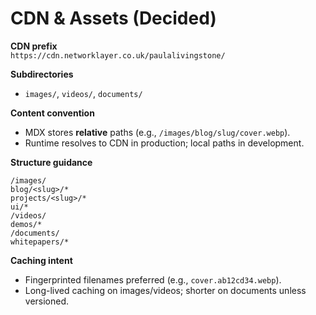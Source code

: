 # CDN & Assets (Decided)

**CDN prefix**  
`https://cdn.networklayer.co.uk/paulalivingstone/`

**Subdirectories**  
- `images/`, `videos/`, `documents/`

**Content convention**  
- MDX stores **relative** paths (e.g., `/images/blog/slug/cover.webp`).
- Runtime resolves to CDN in production; local paths in development.

**Structure guidance**
```
/images/
blog/<slug>/*
projects/<slug>/*
ui/*
/videos/
demos/*
/documents/
whitepapers/*
```

**Caching intent**  
- Fingerprinted filenames preferred (e.g., `cover.ab12cd34.webp`).
- Long-lived caching on images/videos; shorter on documents unless versioned.
